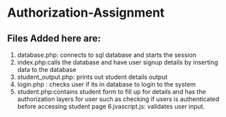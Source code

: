 # Authorization-Assignment
## Files Added here are:
1. database.php: connects to sql database and starts the session 
2. index.php:calls the database and have user signup details by inserting data to the database
3. student_output.php: prints out student details output
7. login.php : checks user if its in database to login to the system 
5. student.php:contains student form to fill up for details and has the authorization layers for user such as checking if users is authenticated before accessing student page 
6.jvascript.js: validates user input.
